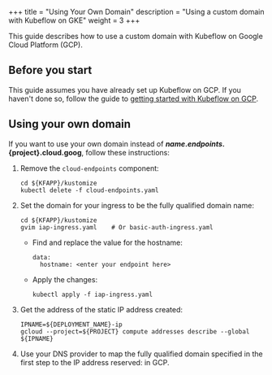 +++
title = "Using Your Own Domain"
description = "Using a custom domain with Kubeflow on GKE"
weight = 3
+++

This guide describes how to use a custom domain with Kubeflow on Google Cloud 
Platform (GCP).

## Before you start

This guide assumes you have already set up Kubeflow on GCP. If you haven't done
so, follow the guide to 
[getting started with Kubeflow on GCP](/docs/gke/deploy/).

## Using your own domain

If you want to use your own domain instead of **${name}.endpoints.${project}.cloud.goog**, follow these instructions:

1. Remove the `cloud-endpoints` component:

    ```
    cd ${KFAPP}/kustomize
    kubectl delete -f cloud-endpoints.yaml
    ```

1. Set the domain for your ingress to be the fully qualified domain name:

    ```
    cd ${KFAPP}/kustomize
    gvim iap-ingress.yaml    # Or basic-auth-ingress.yaml
    ```

   * Find and replace the value for the hostname:

     ```
     data:
       hostname: <enter your endpoint here>
     ```

   * Apply the changes:

     ```
     kubectl apply -f iap-ingress.yaml
     ```

1. Get the address of the static IP address created:

    ```
    IPNAME=${DEPLOYMENT_NAME}-ip
    gcloud --project=${PROJECT} compute addresses describe --global ${IPNAME}
    ```

1. Use your DNS provider to map the fully qualified domain specified in the first step to the IP address reserved:
   in GCP.
